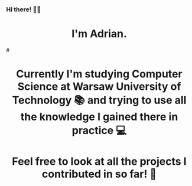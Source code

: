### Hi there! 👋😀

<h1 align="center">
  I'm Adrian. 
</h1>#

<h1 align="center">
  Currently I'm studying Computer Science at Warsaw University of Technology 📚 and trying to use all the knowledge I gained there in practice 💻 
</h1>

<h1 align="center">
  Feel free to look at all the projects I contributed in so far! 🥳
</h1>
